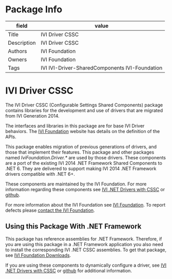 # Package Info

|field   | value |
|---     |  ---  |
|Title   | IVI Driver CSSC |
|Description |IVI Driver CSSC |
|Authors |  IVI Foundation |
|Owners  | IVI Foundation |
|Tags    | IVI IVI-Driver-SharedComponents IVI-Foundation |

<!-- Following MD is the README.MD file -->
# IVI Driver CSSC

The IVI Driver CSSC (Configurable Settings Shared Components) package contains libraries for the development and use of drivers that are migrated from IVI Generation 2014.

The interfaces and libraries in this package are for base IVI Driver behaviors. The [IVI Foundation](https://ivifoundation.org/specifications/default.html) website has details on the definition of the APIs.

This package enables migration of previous generations of drivers, and those that implement their features.  This package and other packages named *IviFoundation.Driver.\** are used by those drivers. These components are a port of the existing IVI 2014 .NET Framework Shared Components to .NET 6. They are delivered to support making IVI 2014 .NET Framework drivers compatible with .NET 6+.

These components are maintained by the IVI Foundation.  For more information regarding these components see [IVI .NET Drivers with CSSC](https://www.ivifoundation.org/downloads/PostGen2025/IviDotNetDriversWithCSSC.pdf) or [github](https://github.com/IviFoundation/IviDrivers/blob/main/Documentation/DriversWithCSSC/Documentation).

For more information about the IVI Foundation see [IVI Foundation](https://ivifoundation.org).  To report defects please [contact the IVI Foundation](https://ivifoundation.org/contact.html).

## Using this Package With .NET Framework

This package has reference assemblies for .NET Framework.  Therefore, if you are using this package in a .NET Framework application you also need to install the corresponding IVI .NET CSSC assemblies.  To get that package, see [IVI Foundation Downloads](https://ivifoundation.org/downloads/default.html).

If you are using these components to dynamically configure a driver, see [IVI .NET Drivers with CSSC](https://www.ivifoundation.org/downloads/PostGen2025/IviDotNetDriversWithCSSC.pdf) or [github](https://github.com/IviFoundation/IviDrivers/blob/main/Documentation/DriversWithCSSC/Documentation) for additional information.
